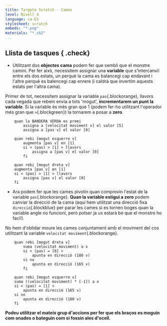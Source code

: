 ```yaml
---
title: Targeta Scratch - Cames
level: Nivell 4
language: ca-ES
stylesheet: scratch
embeds: "*.png"
materials: "*.sb2"
...
```


## Llista de tasques { .check}

+ Utilitzant dos **objectes cama** podem fer que sembli que el monstre camini. Per fer això, necessitem assignar una **variable** que s'intercanviï entre els dos estats, un perquè la cama es balancegi cap endavant i l'altre perquè es balencegi cap enrere (i caldrà que invertim aquests estats per l'altra cama).

Primer de tot, necessitem assignar la variable `pas`{.blockorange}, llavors cada vegada que rebem envia a tots 'mogut', **incrementarem un punt la variable**. Si la variable és més gran que 1 (podem fer-ho utilitzant l'operador més gran que `>`{.blockgreen}) la tornarem a posar a **zero**.

```scratch
	quan la BANDERA VERDA es premi
		assigna a [velocitat moviment v] el valor [5]
		assigna a [pas v] el valor [0]

	quan rebi [mogut esquerre v]
		augmenta [pas v] en [1]
		si < (pas) > [1] > llavors
			assigna a [pas v] el valor [0]
		fi

	quan rebi [mogut dreta v]
	augmenta [pas v] en [1]
	si < (pas) > [1] > llavors
		assigna [pas v] el valor [0]
	fi
```
+ Ara podem fer que les cames pivotin quan comprovin l'estat de la variable `pas`{.blockorange}. **Quan la variable estigui a zero** podem canviar la direcció de la cama (aquí hem utilitzat una direcció fixa `direcció`{.blockblue} per parar les cames si es tornen boges quan la variable angle no funcioni, però potser ja us estarà bé que el monstre ho faci!).

No hem d'oblidar moure les cames conjuntament amb el moviment del cos utilitzant la variable `velocitat moviment`{.blockorange}.

```scratch
	quan rebi [mogut dreta v]
		suma (velocitat moviment) a x
		si < (pas) = [0] >
			apunta en direcció (180 v)
		si no
			apunta en direcció (165 v)
		fi

	quan rebi [mogut esquerre v]
	suma ((velocitat moviment) * [-1]) a x
	si < (pas) = [1] >
		apunta en direcció (165 v)
	si no
		apunta en direcció (180 v)
	fi
```

**Podeu utilitzar el mateix grup d'accions per fer que els braços es moguin com onades o bateguin com si fossin ales d'ocell.**
